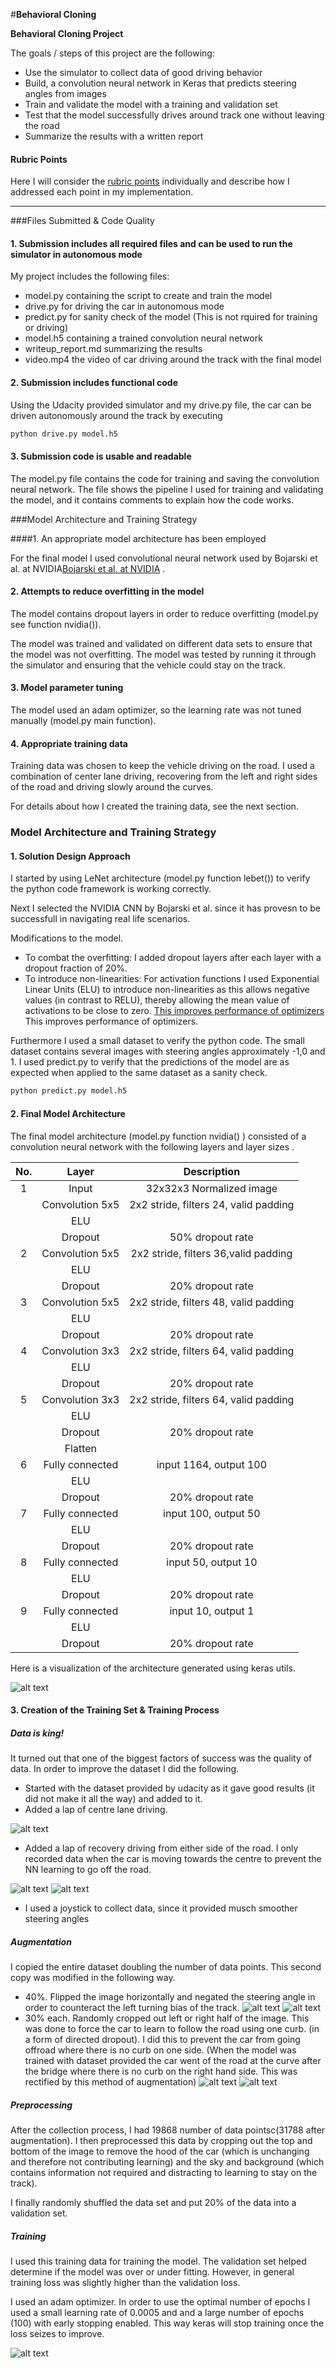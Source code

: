 #**Behavioral Cloning** 



**Behavioral Cloning Project**

The goals / steps of this project are the following:
* Use the simulator to collect data of good driving behavior
* Build, a convolution neural network in Keras that predicts steering angles from images
* Train and validate the model with a training and validation set
* Test that the model successfully drives around track one without leaving the road
* Summarize the results with a written report


[//]: # (Image References)

[image1]: ./images/model.png "Model Visualization"
[image2]: ./images/centre.png "Centre Lane Driving"
[image3]: ./images/recovery1.png "Recovery Image"
[image4]: ./images/recovery2.png "Recovery Image"
[image5]: ./images/center_2017_05_02_19_44_01_107.png "Normal Image"
[image6]: ./images/center_2017_05_02_19_44_01_107_flipped.png "FLipped Image"
[image7]: ./images/center_2017_05_02_18_33_51_889.png "Normal Image"
[image8]: ./images/center_2017_05_02_18_33_51_889_cropped.png "Cropped Image"
[image9]: ./images/history.png "Training History"

#### Rubric Points
Here I will consider the [rubric points](https://review.udacity.com/#!/rubrics/432/view) individually and describe how I addressed each point in my implementation. 

---
###Files Submitted & Code Quality

#### 1. Submission includes all required files and can be used to run the simulator in autonomous mode

My project includes the following files:
* model.py containing the script to create and train the model
* drive.py for driving the car in autonomous mode
* predict.py for sanity check of the model (This is not rquired for training or driving)
* model.h5 containing a trained convolution neural network 
* writeup_report.md summarizing the results
* video.mp4 the video of car driving around the track with the final model

#### 2. Submission includes functional code
Using the Udacity provided simulator and my drive.py file, the car can be driven autonomously around the track by executing 
```sh
python drive.py model.h5
```

#### 3. Submission code is usable and readable

The model.py file contains the code for training and saving the convolution neural network. The file shows the pipeline I used for training and validating the model, and it contains comments to explain how the code works.

###Model Architecture and Training Strategy

####1. An appropriate model architecture has been employed

For the final model I used convolutional neural network used by Bojarski et al. at NVIDIA[Bojarski et al. at NVIDIA](https://arxiv.org/pdf/1604.07316.pdf) .



#### 2. Attempts to reduce overfitting in the model

The model contains dropout layers in order to reduce overfitting (model.py see function nvidia()). 

The model was trained and validated on different data sets to ensure that the model was not overfitting. The model was tested by running it through the simulator and ensuring that the vehicle could stay on the track.

#### 3. Model parameter tuning

The model used an adam optimizer, so the learning rate was not tuned manually (model.py main function).

#### 4. Appropriate training data

Training data was chosen to keep the vehicle driving on the road. I used a combination of center lane driving, recovering from the left and right sides of the road and driving slowly around the curves.

For details about how I created the training data, see the next section. 

### Model Architecture and Training Strategy

#### 1. Solution Design Approach

I started by using LeNet architecture (model.py function lebet()) to verify the python code framework is working correctly.

Next I selected the NVIDIA CNN by Bojarski et al. since it has provesn to be successfull in navigating real life scenarios.

Modifications to the model.
- To combat the overfitting: I added dropout layers after each layer with a dropout fraction of 20%.
- To introduce non-linearities: For activation functions I used Exponential Linear Units (ELU) to introduce non-linearities as this allows negative values (in contrast to RELU), thereby allowing the mean value of activations to be close to zero. [This improves performance of optimizers](https://arxiv.org/abs/1511.07289v1) This improves performance of optimizers.

Furthermore I used a small dataset to verify the python code. The small dataset contains several images with steering angles approximately -1,0 and 1. I used predict.py to verify that the predictions of the model are as expected when applied to the same dataset as a sanity check.

```sh
python predict.py model.h5
```

#### 2. Final Model Architecture

The final model architecture (model.py function nvidia() ) consisted of a convolution neural network with the following layers and layer sizes .

| No.|Layer         		|     Description	        					| 
|:--:|:---------------------:|:---------------------------------------------:| 
|1| Input         		| 32x32x3 Normalized image   							| 
|| Convolution 5x5     	| 2x2 stride, filters 24, valid padding 	|
|| ELU					|												|
|| Dropout	      	| 50% dropout rate 				|
|2| Convolution 5x5     	| 2x2 stride, filters 36,valid padding 	|
|| ELU					|												|
|| Dropout	      	| 20% dropout rate 				|
|3| Convolution 5x5     	| 2x2 stride, filters 48, valid padding 	|
|| ELU					|												|
|| Dropout	      	| 20% dropout rate 				|
|4| Convolution 3x3     	| 2x2 stride, filters 64, valid padding 	|
|| ELU					|												|
|| Dropout	      	| 20% dropout rate 				|
|5| Convolution 3x3     	| 2x2 stride, filters 64, valid padding 	|
|| ELU					|												|
|| Dropout	      	| 20% dropout rate 				|
|| Flatten	      	| 			|
|6| Fully connected		| input 1164, output 100									|
|| ELU					|												|
|| Dropout	      	| 20% dropout rate 				|
|7| Fully connected		| input 100, output 50									|
|| ELU					|												|
|| Dropout	      	| 20% dropout rate 				|
|8| Fully connected		| input 50, output 10									|
|| ELU					|												|
|| Dropout	      	| 20% dropout rate 				|
|9| Fully connected		| input 10, output 1									|
|| ELU					|												|
|| Dropout	      	| 20% dropout rate 				|

Here is a visualization of the architecture generated using keras utils.

![alt text][image1]

#### 3. Creation of the Training Set & Training Process

##### Data is king!

It turned out that one of the biggest factors of success was the quality of data. In order to improve the dataset I did the following.

- Started with the dataset provided by udacity as it gave good results (it did not make it all the way) and added to it.
- Added a lap of centre lane driving.

![alt text][image2]

- Added a lap of recovery driving from either side of the road. I only recorded data when the car is moving towards the centre to prevent the NN learning to go off the road.

![alt text][image3]
![alt text][image4]

- I used a joystick to collect data, since it provided musch smoother steering angles

##### Augmentation

I copied the entire dataset doubling the number of data points. This second copy was modified in the following way.

- 40%. Flipped the image horizontally and negated the steering angle in order to counteract the left turning bias of the track.
![alt text][image5]      ![alt text][image6]
- 30% each. Randomly cropped out left or right half of the image. This was done to force the car to learn to follow the road using one curb. (in a form of directed dropout). I did this to prevent the car from going offroad where there is no curb on one side. (When the model was trained with dataset provided the car went of the road at the curve after the bridge where there is no curb on the right hand side. This was rectified by this method of augmentation)
![alt text][image7]  ![alt text][image8]


##### Preprocessing

After the collection process, I had 19868 number of data pointsc(31788 after augmentation). I then preprocessed this data by cropping out the top and bottom of the image to remove the hood of the car (which is unchanging and therefore not contributing learning) and the sky and background (which contains information not required and distracting to learning to stay on the track). 

I finally randomly shuffled the data set and put 20% of the data into a validation set. 

##### Training
I used this training data for training the model. The validation set helped determine if the model was over or under fitting. However, in general training loss was slightly higher than the validation loss. 

I used an adam optimizer. In order to use the optimal number of epochs I used a small learning rate of 0.0005 and and a large number of epochs (100) with early stopping enabled. This way keras will stop training once the loss seizes to improve.

![alt text][image9]
